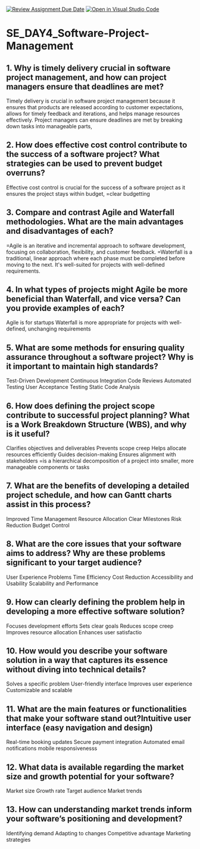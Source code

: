 [![Review Assignment Due Date](https://classroom.github.com/assets/deadline-readme-button-22041afd0340ce965d47ae6ef1cefeee28c7c493a6346c4f15d667ab976d596c.svg)](https://classroom.github.com/a/9pw6JKcu)
[![Open in Visual Studio Code](https://classroom.github.com/assets/open-in-vscode-2e0aaae1b6195c2367325f4f02e2d04e9abb55f0b24a779b69b11b9e10269abc.svg)](https://classroom.github.com/online_ide?assignment_repo_id=17188128&assignment_repo_type=AssignmentRepo)
# SE_DAY4_Software-Project-Management
## 1. Why is timely delivery crucial in software project management, and how can project managers ensure that deadlines are met?
Timely delivery is crucial in software project management because it ensures that products are released according to customer expectations, allows for timely feedback and iterations, and helps manage resources effectively. Project managers can ensure deadlines are met by breaking down tasks into manageable parts,
## 2. How does effective cost control contribute to the success of a software project? What strategies can be used to prevent budget overruns?
Effective cost control is crucial for the success of a software project as it ensures the project stays within budget,
=clear budgetting
## 3. Compare and contrast Agile and Waterfall methodologies. What are the main advantages and disadvantages of each?
=Agile is an iterative and incremental approach to software development, focusing on collaboration, flexibility, and customer feedback.
=Waterfall is a traditional, linear approach where each phase must be completed before moving to the next. It's well-suited for projects with well-defined requirements.
## 4. In what types of projects might Agile be more beneficial than Waterfall, and vice versa? Can you provide examples of each?
Agile is for startups
Waterfall is more appropriate for projects with well-defined, unchanging requirements
## 5. What are some methods for ensuring quality assurance throughout a software project? Why is it important to maintain high standards?
Test-Driven Development
Continuous Integration
Code Reviews
Automated Testing
User Acceptance Testing
Static Code Analysis
## 6. How does defining the project scope contribute to successful project planning? What is a Work Breakdown Structure (WBS), and why is it useful?
Clarifies objectives and deliverables
Prevents scope creep
Helps allocate resources efficiently
Guides decision-making
Ensures alignment with stakeholders
=is a hierarchical decomposition of a project into smaller, more manageable components or tasks
## 7. What are the benefits of developing a detailed project schedule, and how can Gantt charts assist in this process?
Improved Time Management
Resource Allocation
Clear Milestones
Risk Reduction
Budget Control
## 8. What are the core issues that your software aims to address? Why are these problems significant to your target audience?
User Experience Problems
Time Efficiency
Cost Reduction
Accessibility and Usability
Scalability and Performance
## 9. How can clearly defining the problem help in developing a more effective software solution?
Focuses development efforts
Sets clear goals
Reduces scope creep
Improves resource allocation
Enhances user satisfactio
## 10. How would you describe your software solution in a way that captures its essence without diving into technical details?
Solves a specific problem 
User-friendly interface 
Improves user experience 
Customizable and scalable 
## 11. What are the main features or functionalities that make your software stand out?Intuitive user interface (easy navigation and design)
Real-time booking updates 
Secure payment integration 
Automated email notifications
mobile responsivenesss
## 12. What data is available regarding the market size and growth potential for your software?
Market size 
Growth rate 
Target audience 
Market trends 
## 13. How can understanding market trends inform your software’s positioning and development?
Identifying demand 
Adapting to changes 
Competitive advantage 
Marketing strategies